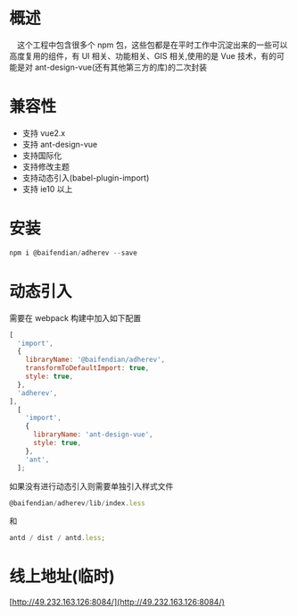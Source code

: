 # 概述

&ensp;&ensp;这个工程中包含很多个 npm 包，这些包都是在平时工作中沉淀出来的一些可以高度复用的组件，有 UI 相关、功能相关、GIS 相关,使用的是 Vue 技术，有的可能是对 ant-design-vue(还有其他第三方的库)的二次封装

# 兼容性

- 支持 vue2.x
- 支持 ant-design-vue
- 支持国际化
- 支持修改主题
- 支持动态引入(babel-plugin-import)
- 支持 ie10 以上

# 安装

```javascript
npm i @baifendian/adherev --save
```

# 动态引入

需要在 webpack 构建中加入如下配置

```javascript
[
  'import',
  {
    libraryName: '@baifendian/adherev',
    transformToDefaultImport: true,
    style: true,
  },
  'adherev',
],
  [
    'import',
    {
      libraryName: 'ant-design-vue',
      style: true,
    },
    'ant',
  ];
```

如果没有进行动态引入则需要单独引入样式文件

```javascript
@baifendian/adherev/lib/index.less
```

和

```javascript
antd / dist / antd.less;
```

# 线上地址(临时)

[http://49.232.163.126:8084/](http://49.232.163.126:8084/)
